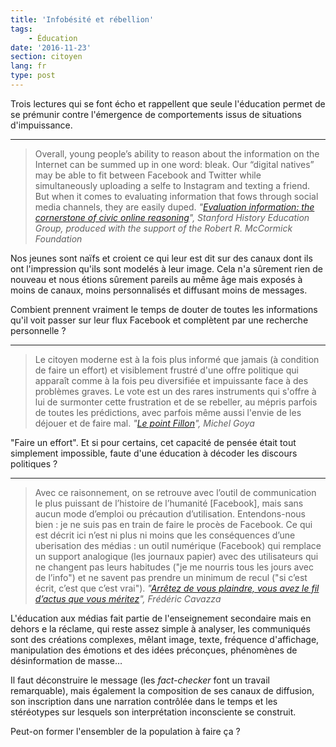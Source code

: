 ```yaml
---
title: 'Infobésité et rébellion'
tags:
    - Éducation
date: '2016-11-23'
section: citoyen
lang: fr
type: post
---
```


Trois lectures qui se font écho et rappellent que seule l'éducation permet de se prémunir contre l'émergence de comportements issus de situations d'impuissance.

<!-- more -->

***

> Overall, young people’s ability to reason about the information on the Internet can be summed up in one word: bleak. Our “digital natives” may be able to fit between Facebook and Twitter while simultaneously uploading a selfe to Instagram and texting a friend. But when it comes to evaluating information that fows through social media channels, they are easily duped.
> <cite>"[Evaluation information: the cornerstone of civic online reasoning]({{page.url}}executive_summary_11.21.16.pdf)", Stanford History Education Group, produced with the support of the Robert R. McCormick Foundation</cite>

Nos jeunes sont naïfs et croient ce qui leur est dit sur des canaux dont ils ont l'impression qu'ils sont modelés à leur image. Cela n'a sûrement rien de nouveau et nous étions sûrement pareils au même âge mais exposés à moins de canaux, moins personnalisés et diffusant moins de messages.

Combient prennent vraiment le temps de douter de toutes les informations qu'il voit passer sur leur flux Facebook et complètent par une recherche personnelle ?

***

> Le citoyen moderne est à la fois plus informé que jamais (à condition de faire un effort) et visiblement frustré d'une offre politique qui apparaît comme à la fois peu diversifiée et impuissante face à des problèmes graves. Le vote est un des rares instruments qui s'offre à lui de surmonter cette frustration et de se rebeller, au mépris parfois de toutes les prédictions, avec parfois même aussi l'envie de les déjouer et de faire mal.
> <cite>"[Le point Fillon](https://lavoiedelepee.blogspot.fr/2016/11/le-point-fillon.html)", Michel Goya</cite>

"Faire un effort". Et si pour certains, cet capacité de pensée était tout simplement impossible, faute d'une éducation à décoder les discours politiques ?

***

> Avec ce raisonnement, on se retrouve avec l’outil de communication le plus puissant de l’histoire de l’humanité [Facebook], mais sans aucun mode d’emploi ou précaution d’utilisation. Entendons-nous bien : je ne suis pas en train de faire le procès de Facebook. Ce qui est décrit ici n’est ni plus ni moins que les conséquences d’une uberisation des médias : un outil numérique (Facebook) qui remplace un support analogique (les journaux papier) avec des utilisateurs qui ne changent pas leurs habitudes ("je me nourris tous les jours avec de l’info") et ne savent pas prendre un minimum de recul ("si c’est écrit, c’est que c’est vrai").
> <cite>"[Arrêtez de vous plaindre, vous avez le fil d’actus que vous méritez](https://fredcavazza.net/2016/11/24/arretez-de-vous-plaindre-vous-avez-le-fil-dactus-que-vous-meritez/)", Frédéric Cavazza</cite>

L'éducation aux médias fait partie de l'enseignement secondaire mais en dehors e la réclame, qui reste assez simple à analyser, les communiqués sont des créations complexes, mêlant image, texte, fréquence d'affichage, manipulation des émotions et des idées préconçues, phénomènes de désinformation de masse…

Il faut déconstruire le message (les <i lang="en">fact-checker</i> font un travail remarquable), mais également la composition de ses canaux de diffusion, son inscription dans une narration contrôlée dans le temps et les stéréotypes sur lesquels son interprétation inconsciente se construit.

Peut-on former l'ensembler de la population à faire ça ?